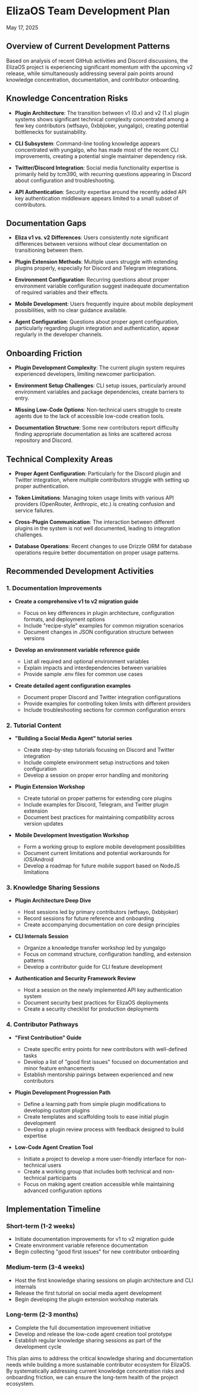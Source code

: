 # ElizaOS Team Development Plan
May 17, 2025

## Overview of Current Development Patterns

Based on analysis of recent GitHub activities and Discord discussions, the ElizaOS project is experiencing significant momentum with the upcoming v2 release, while simultaneously addressing several pain points around knowledge concentration, documentation, and contributor onboarding.

## Knowledge Concentration Risks

- **Plugin Architecture**: The transition between v1 (0.x) and v2 (1.x) plugin systems shows significant technical complexity concentrated among a few key contributors (wtfsayo, 0xbbjoker, yungalgo), creating potential bottlenecks for sustainability.

- **CLI Subsystem**: Command-line tooling knowledge appears concentrated with yungalgo, who has made most of the recent CLI improvements, creating a potential single maintainer dependency risk.

- **Twitter/Discord Integration**: Social media functionality expertise is primarily held by tcm390, with recurring questions appearing in Discord about configuration and troubleshooting.

- **API Authentication**: Security expertise around the recently added API key authentication middleware appears limited to a small subset of contributors.

## Documentation Gaps

- **Eliza v1 vs. v2 Differences**: Users consistently note significant differences between versions without clear documentation on transitioning between them.

- **Plugin Extension Methods**: Multiple users struggle with extending plugins properly, especially for Discord and Telegram integrations.

- **Environment Configuration**: Recurring questions about proper environment variable configuration suggest inadequate documentation of required variables and their effects.

- **Mobile Development**: Users frequently inquire about mobile deployment possibilities, with no clear guidance available.

- **Agent Configuration**: Questions about proper agent configuration, particularly regarding plugin integration and authentication, appear regularly in the developer channels.

## Onboarding Friction

- **Plugin Development Complexity**: The current plugin system requires experienced developers, limiting newcomer participation.

- **Environment Setup Challenges**: CLI setup issues, particularly around environment variables and package dependencies, create barriers to entry.

- **Missing Low-Code Options**: Non-technical users struggle to create agents due to the lack of accessible low-code creation tools.

- **Documentation Structure**: Some new contributors report difficulty finding appropriate documentation as links are scattered across repository and Discord.

## Technical Complexity Areas

- **Proper Agent Configuration**: Particularly for the Discord plugin and Twitter integration, where multiple contributors struggle with setting up proper authentication.

- **Token Limitations**: Managing token usage limits with various API providers (OpenRouter, Anthropic, etc.) is creating confusion and service failures.

- **Cross-Plugin Communication**: The interaction between different plugins in the system is not well documented, leading to integration challenges.

- **Database Operations**: Recent changes to use Drizzle ORM for database operations require better documentation on proper usage patterns.

## Recommended Development Activities

### 1. Documentation Improvements

- **Create a comprehensive v1 to v2 migration guide**
  - Focus on key differences in plugin architecture, configuration formats, and deployment options
  - Include "recipe-style" examples for common migration scenarios
  - Document changes in JSON configuration structure between versions

- **Develop an environment variable reference guide**
  - List all required and optional environment variables
  - Explain impacts and interdependencies between variables
  - Provide sample .env files for common use cases

- **Create detailed agent configuration examples**
  - Document proper Discord and Twitter integration configurations
  - Provide examples for controlling token limits with different providers
  - Include troubleshooting sections for common configuration errors

### 2. Tutorial Content

- **"Building a Social Media Agent" tutorial series**
  - Create step-by-step tutorials focusing on Discord and Twitter integration
  - Include complete environment setup instructions and token configuration
  - Develop a session on proper error handling and monitoring

- **Plugin Extension Workshop**
  - Create tutorial on proper patterns for extending core plugins
  - Include examples for Discord, Telegram, and Twitter plugin extension
  - Document best practices for maintaining compatibility across version updates

- **Mobile Development Investigation Workshop**
  - Form a working group to explore mobile development possibilities
  - Document current limitations and potential workarounds for iOS/Android
  - Develop a roadmap for future mobile support based on NodeJS limitations

### 3. Knowledge Sharing Sessions

- **Plugin Architecture Deep Dive**
  - Host sessions led by primary contributors (wtfsayo, 0xbbjoker)
  - Record sessions for future reference and onboarding
  - Create accompanying documentation on core design principles

- **CLI Internals Session**
  - Organize a knowledge transfer workshop led by yungalgo
  - Focus on command structure, configuration handling, and extension patterns
  - Develop a contributor guide for CLI feature development

- **Authentication and Security Framework Review**
  - Host a session on the newly implemented API key authentication system
  - Document security best practices for ElizaOS deployments
  - Create a security checklist for production deployments

### 4. Contributor Pathways

- **"First Contribution" Guide**
  - Create specific entry points for new contributors with well-defined tasks
  - Develop a list of "good first issues" focused on documentation and minor feature enhancements
  - Establish mentorship pairings between experienced and new contributors

- **Plugin Development Progression Path**
  - Define a learning path from simple plugin modifications to developing custom plugins
  - Create templates and scaffolding tools to ease initial plugin development
  - Develop a plugin review process with feedback designed to build expertise

- **Low-Code Agent Creation Tool**
  - Initiate a project to develop a more user-friendly interface for non-technical users
  - Create a working group that includes both technical and non-technical participants
  - Focus on making agent creation accessible while maintaining advanced configuration options

## Implementation Timeline

### Short-term (1-2 weeks)
- Initiate documentation improvements for v1 to v2 migration guide
- Create environment variable reference documentation
- Begin collecting "good first issues" for new contributor onboarding

### Medium-term (3-4 weeks)
- Host the first knowledge sharing sessions on plugin architecture and CLI internals
- Release the first tutorial on social media agent development
- Begin developing the plugin extension workshop materials

### Long-term (2-3 months)
- Complete the full documentation improvement initiative
- Develop and release the low-code agent creation tool prototype
- Establish regular knowledge sharing sessions as part of the development cycle

This plan aims to address the critical knowledge sharing and documentation needs while building a more sustainable contributor ecosystem for ElizaOS. By systematically addressing current knowledge concentration risks and onboarding friction, we can ensure the long-term health of the project ecosystem.